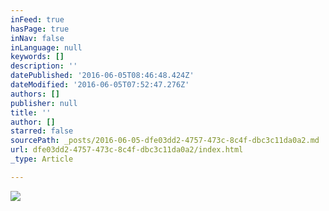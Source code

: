 ```yaml
---
inFeed: true
hasPage: true
inNav: false
inLanguage: null
keywords: []
description: ''
datePublished: '2016-06-05T08:46:48.424Z'
dateModified: '2016-06-05T07:52:47.276Z'
authors: []
publisher: null
title: ''
author: []
starred: false
sourcePath: _posts/2016-06-05-dfe03dd2-4757-473c-8c4f-dbc3c11da0a2.md
url: dfe03dd2-4757-473c-8c4f-dbc3c11da0a2/index.html
_type: Article

---
```

![](https://the-grid-user-content.s3-us-west-2.amazonaws.com/6b99ef9a-ebc7-4a24-b062-5c164b95299e.jpg)